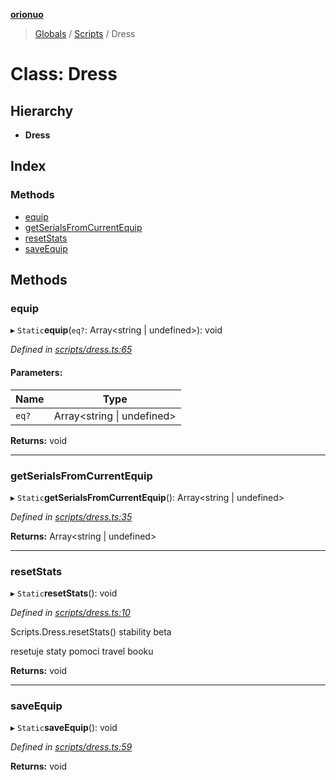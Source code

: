 **[orionuo](../README.md)**

> [Globals](../globals.md) / [Scripts](../modules/scripts.md) / Dress

# Class: Dress

## Hierarchy

* **Dress**

## Index

### Methods

* [equip](scripts.dress.md#equip)
* [getSerialsFromCurrentEquip](scripts.dress.md#getserialsfromcurrentequip)
* [resetStats](scripts.dress.md#resetstats)
* [saveEquip](scripts.dress.md#saveequip)

## Methods

### equip

▸ `Static`**equip**(`eq?`: Array\<string \| undefined>): void

*Defined in [scripts/dress.ts:65](https://github.com/msviha/orionuo/blob/2ad0399/src/scripts/dress.ts#L65)*

#### Parameters:

Name | Type |
------ | ------ |
`eq?` | Array\<string \| undefined> |

**Returns:** void

___

### getSerialsFromCurrentEquip

▸ `Static`**getSerialsFromCurrentEquip**(): Array\<string \| undefined>

*Defined in [scripts/dress.ts:35](https://github.com/msviha/orionuo/blob/2ad0399/src/scripts/dress.ts#L35)*

**Returns:** Array\<string \| undefined>

___

### resetStats

▸ `Static`**resetStats**(): void

*Defined in [scripts/dress.ts:10](https://github.com/msviha/orionuo/blob/2ad0399/src/scripts/dress.ts#L10)*

Scripts.Dress.resetStats()
stability beta

resetuje staty pomoci travel booku

**Returns:** void

___

### saveEquip

▸ `Static`**saveEquip**(): void

*Defined in [scripts/dress.ts:59](https://github.com/msviha/orionuo/blob/2ad0399/src/scripts/dress.ts#L59)*

**Returns:** void

